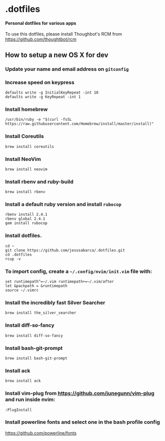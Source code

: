 # .dotfiles
#### Personal dotfiles for various apps

To use this dotfiles, please install Thoughbot's RCM from https://github.com/thoughtbot/rcm

## How to setup a new OS X for dev
### Update your name and email address on `gitconfig`

### Increase speed on keypress
```
defaults write -g InitialKeyRepeat -int 10
defaults write -g KeyRepeat -int 1
```

### Install homebrew
`/usr/bin/ruby -e "$(curl -fsSL https://raw.githubusercontent.com/Homebrew/install/master/install)"`

### Install Coreutils
`brew install coreutils`

### Install NeoVim
`brew install neovim`

### Install rbenv and ruby-build
```
brew install rbenv
```

### Install a default ruby version and install `rubocop`
```
rbenv install 2.4.1
rbenv global 2.4.1
gem install rubocop
```

### Install dotfiles.
```
cd ~
git clone https://github.com/jesusabarca/.dotfiles.git
cd .dotfiles
rcup -v
```

### To import config, create a `~/.config/nvim/init.vim` file with:
```
set runtimepath^=~/.vim runtimepath+=~/.vim/after
let &packpath = &runtimepath
source ~/.vimrc
```

### Install the incredibly fast Silver Searcher
`brew install the_silver_searcher`

### Install diff-so-fancy
`brew install diff-so-fancy`

### Install bash-git-prompt
`brew install bash-git-prompt`

### Install ack
`brew install ack`

### Install vim-plug from https://github.com/junegunn/vim-plug and run inside nvim:
`:PlugInstall`


### Install powerline fonts and select one in the bash profile config
https://github.com/powerline/fonts
